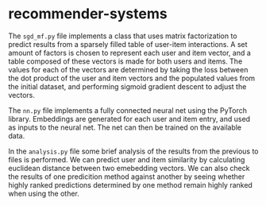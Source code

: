# recommender-systems

The `sgd_mf.py` file implements a class that uses matrix factorization to predict results from a sparsely filled table of user-item interactions. A set amount of factors is chosen to represent each user and item vector, and a table composed of these vectors is made for both users and items. The values for each of the vectors are determined by taking the loss between the dot product of the user and item vectors and the populated values from the initial dataset, and performing sigmoid gradient descent to adjust the vectors.

The `nn.py` file implements a fully connected neural net using the PyTorch library. Embeddings are generated for each user and item entry, and used as inputs to the neural net. The net can then be trained on the available data.

In the `analysis.py` file some brief analysis of the results from the previous to files is performed. We can predict user and item similarity by calculating euclidean distance between two emebedding vectors. We can also check the results of one predicition method against another by seeing whether highly ranked predictions determined by one method remain highly ranked when using the other.
